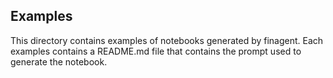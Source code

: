 ## Examples

This directory contains examples of notebooks generated by finagent. Each examples contains a README.md file that contains the prompt used to generate the notebook.

